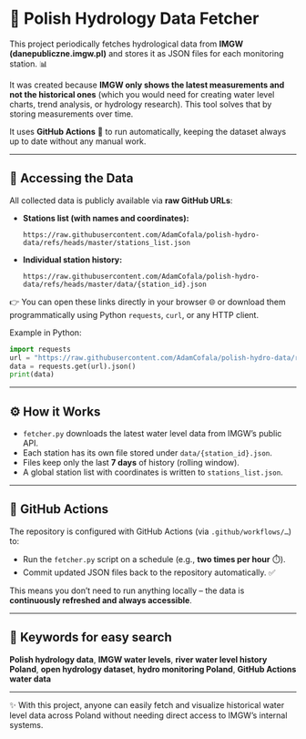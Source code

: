 # 🌊 Polish Hydrology Data Fetcher

This project periodically fetches hydrological data from **IMGW (danepubliczne.imgw\.pl)** and stores it as JSON files for each monitoring station. 📊

It was created because **IMGW only shows the latest measurements and not the historical ones** (which you would need for creating water level charts, trend analysis, or hydrology research). This tool solves that by storing measurements over time.

It uses **GitHub Actions** 🤖 to run automatically, keeping the dataset always up to date without any manual work.

---

## 📂 Accessing the Data

All collected data is publicly available via **raw GitHub URLs**:

* **Stations list (with names and coordinates):**

  ```
  https://raw.githubusercontent.com/AdamCofala/polish-hydro-data/refs/heads/master/stations_list.json
  ```

* **Individual station history:**

  ```
  https://raw.githubusercontent.com/AdamCofala/polish-hydro-data/refs/heads/master/data/{station_id}.json
  ```

👉 You can open these links directly in your browser 🌐 or download them programmatically using Python `requests`, `curl`, or any HTTP client.

Example in Python:

```python
import requests
url = "https://raw.githubusercontent.com/AdamCofala/polish-hydro-data/refs/heads/master/data/151140030.json"
data = requests.get(url).json()
print(data)
```

---

## ⚙️ How it Works

* `fetcher.py` downloads the latest water level data from IMGW’s public API.
* Each station has its own file stored under `data/{station_id}.json`.
* Files keep only the last **7 days** of history (rolling window).
* A global station list with coordinates is written to `stations_list.json`.

---

## 🔄 GitHub Actions

The repository is configured with GitHub Actions (via `.github/workflows/…`) to:

* Run the `fetcher.py` script on a schedule (e.g., **two times per hour** ⏱️).
* Commit updated JSON files back to the repository automatically. ✅

This means you don’t need to run anything locally – the data is **continuously refreshed and always accessible**.

---

## 🔎 Keywords for easy search

**Polish hydrology data**, **IMGW water levels**, **river water level history Poland**, **open hydrology dataset**, **hydro monitoring Poland**, **GitHub Actions water data**

---

✨ With this project, anyone can easily fetch and visualize historical water level data across Poland without needing direct access to IMGW’s internal systems.
